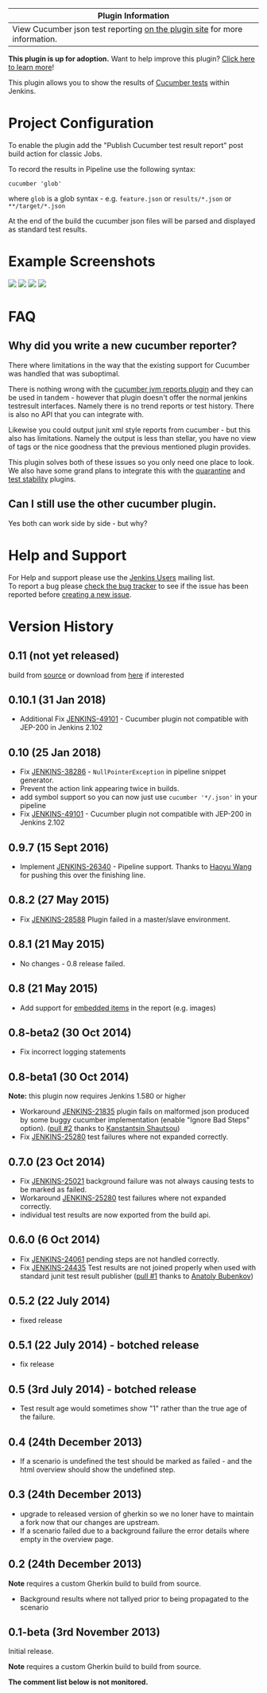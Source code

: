 | Plugin Information                                                                                                                  |
|-------------------------------------------------------------------------------------------------------------------------------------|
| View Cucumber json test reporting [on the plugin site](https://plugins.jenkins.io/cucumber-testresult-plugin) for more information. |

**This plugin is up for adoption.** Want to help improve this plugin?
[Click here to learn
more](http://localhost:8085/display/JENKINS/Adopt+a+Plugin "Adopt a Plugin")!

This plugin allows you to show the results of [Cucumber
tests](http://cukes.info/) within Jenkins.

# Project Configuration

To enable the plugin add the "Publish Cucumber test result report" post
build action for classic Jobs.

To record the results in Pipeline use the following syntax:

``` syntaxhighlighter-pre
cucumber 'glob'
```

where `glob` is a glob syntax - e.g. `feature.json` or `results/*.json`
or `**/target/*.json`

At the end of the build the cucumber json files will be parsed and
displayed as standard test results.

# Example Screenshots

![](docs/images/top_level_view.png)
![](docs/images/scenario.png)
![](docs/images/tags.png)
![](docs/images/feature.png)

# FAQ

## Why did you write a new cucumber reporter?

There where limitations in the way that the existing support for
Cucumber was handled that was suboptimal.

There is nothing wrong with the [cucumber jvm reports
plugin](https://github.com/masterthought/jenkins-cucumber-jvm-reports-plugin-java)
and they can be used in tandem - however that plugin doesn't offer the
normal jenkins testresult interfaces. Namely there is no trend reports
or test history. There is also no API that you can integrate with.

Likewise you could output junit xml style reports from cucumber - but
this also has limitations. Namely the output is less than stellar, you
have no view of tags or the nice goodness that the previous mentioned
plugin provides.

This plugin solves both of these issues so you only need one place to
look. We also have some grand plans to integrate this with the
[quarantine](https://github.com/samsta/quarantine) and [test
stability](http://localhost:8085/display/JENKINS/Test+stability+plugin)
plugins.

## Can I still use the other cucumber plugin.

Yes both can work side by side - but why?

# Help and Support

For Help and support please use the [Jenkins
Users](https://groups.google.com/group/jenkinsci-users) mailing list.  
To report a bug please [check the bug
tracker](http://issues.jenkins-ci.org/secure/IssueNavigator.jspa?mode=hide&reset=true&jqlQuery=project+%3D+JENKINS+AND+status+in+(Open,+%22In+Progress%22,+Reopened)+AND+component+%3D+cucumber-testresulthttp://issues.jenkins-ci.org/secure/IssueNavigator.jspa?mode=hide&reset=true&jqlQuery=project+%3D+JENKINS+AND+status+in+(Open,+%22In+Progress%22,+Reopened)+AND+component+%3D+cucumber-testresulthttp://issues.jenkins-ci.org/secure/IssueNavigator.jspa?mode=hide&reset=true&jqlQuery=project+%3D+JENKINS+AND+status+in+(Open,+%22In+Progress%22,+Reopened)+AND+component+%3D+cucumber-testresult-plugin)
to see if the issue has been reported before [creating a new
issue](http://issues.jenkins-ci.org/secure/IssueNavigator.jspa?mode=show&createNew=true).

# Version History

## 0.11 (not yet released)

build
from [source](http://localhost:8085/display/JENKINS/Source+code) or
download
from [here](https://jenkins.ci.cloudbees.com/job/plugins/job/cucumber-testresult-plugin/lastStableBuild/org.jenkins-ci.plugins$cucumber-testresult-plugin/) if
interested

## 0.10.1 (31 Jan 2018)

-   Additional
    Fix [JENKINS-49101](https://issues.jenkins-ci.org/browse/JENKINS-49101) -
    Cucumber plugin not compatible with JEP-200 in Jenkins 2.102

## 0.10 (25 Jan 2018)

-   Fix
    [JENKINS-38286](https://issues.jenkins-ci.org/browse/JENKINS-38286) -
    `NullPointerException` in pipeline snippet generator.
-   Prevent the action link appearing twice in builds.
-   add symbol support so you can now just use `cucumber '*/.json'` in
    your pipeline
-   Fix [JENKINS-49101](https://issues.jenkins-ci.org/browse/JENKINS-49101) -
    Cucumber plugin not compatible with JEP-200 in Jenkins 2.102

## 0.9.7 (15 Sept 2016)

-   Implement
    [JENKINS-26340](https://issues.jenkins-ci.org/browse/JENKINS-26340) -
    Pipeline support. Thanks to [Haoyu
    Wang](https://github.com/helloeve) for pushing this over the
    finishing line.

## 0.8.2 (27 May 2015)

-   Fix
    [JENKINS-28588](https://issues.jenkins-ci.org/browse/JENKINS-28588)
    Plugin failed in a master/slave environment.

## 0.8.1 (21 May 2015)

-   No changes - 0.8 release failed.

## 0.8 (21 May 2015)

-   Add support for [embedded
    items](http://cukes.info/reports.html#embedding-screenshots) in the
    report (e.g. images)

## 0.8-beta2 (30 Oct 2014)

-   Fix incorrect logging statements

## 0.8-beta1 (30 Oct 2014)

**Note:** this plugin now requires Jenkins 1.580 or higher

-   Workaround
    [JENKINS-21835](https://issues.jenkins-ci.org/browse/JENKINS-21835)
    plugin fails on malformed json produced by some buggy cucumber
    implementation (enable "Ignore Bad Steps" option). ([pull
    \#2](https://github.com/jenkinsci/cucumber-testresult-plugin/pull/2)
    thanks to [Kanstantsin Shautsou](https://github.com/KostyaSha))
-   Fix
    [JENKINS-25280](https://issues.jenkins-ci.org/browse/JENKINS-25280)
    test failures where not expanded correctly.

## 0.7.0 (23 Oct 2014)

-   Fix
    [JENKINS-25021](https://issues.jenkins-ci.org/browse/JENKINS-25021)
    background failure was not always causing tests to be marked as
    failed.
-   Workaround
    [JENKINS-25280](https://issues.jenkins-ci.org/browse/JENKINS-25280)
    test failures where not expanded correctly.
-   individual test results are now exported from the build api.

## 0.6.0 (6 Oct 2014)

-   Fix
    [JENKINS-24061](https://issues.jenkins-ci.org/browse/JENKINS-24061)
    pending steps are not handled correctly.
-   Fix
    [JENKINS-24435](https://issues.jenkins-ci.org/browse/JENKINS-24435)
    Test results are not joined properly when used with standard junit
    test result publisher ([pull
    \#1](https://github.com/jenkinsci/cucumber-testresult-plugin/pull/1)
    thanks to [Anatoly Bubenkov](https://github.com/bubenkoff))

## 0.5.2 (22 July 2014)

-   fixed release

## 0.5.1 (22 July 2014) - botched release

-   fix release

## 0.5 (3rd July 2014) - botched release

-   Test result age would sometimes show "1" rather than the true age of
    the failure.

## 0.4 (24th December 2013)

-   If a scenario is undefined the test should be marked as failed - and
    the html overview should show the undefined step.

## 0.3 (24th December 2013)

-   upgrade to released version of gherkin so we no loner have to
    maintain a fork now that our changes are upstream.
-   If a scenario failed due to a background failure the error details
    where empty in the overview page.

## 0.2 (24th December 2013)

**Note** requires a custom Gherkin build to build from source.

-   Background results where not tallyed prior to being propagated to
    the scenario

## 0.1-beta (3rd November 2013)

Initial release.

**Note** requires a custom Gherkin build to build from source.

**The comment list below is not monitored.**
